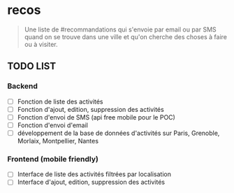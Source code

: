 # recos

> Une liste de #recommandations qui s'envoie par email ou par SMS quand on se trouve dans une ville et qu'on cherche des choses à faire ou à visiter.

## TODO LIST

### Backend

- [ ] Fonction de liste des activités 
- [ ] Fonction d'ajout, edition, suppression des activités
- [ ] Fonction d'envoi de SMS (api free mobile pour le POC)
- [ ] Fonction d'envoi d'email
- [ ] développement de la base de données d'activités sur Paris, Grenoble, Morlaix, Montpellier, Nantes

### Frontend (mobile friendly)

- [ ] Interface de liste des activités filtrées par localisation 
- [ ] Interface d'ajout, edition, suppression des activités
